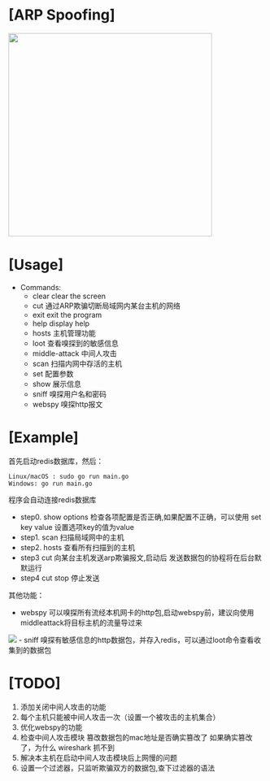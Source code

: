 # [ARP Spoofing]
<img src="https://img-blog.csdnimg.cn/20210726194704703.png?x-oss-process=image/watermark,type_ZmFuZ3poZW5naGVpdGk,shadow_10,text_aHR0cHM6Ly9ibG9nLmNzZG4ubmV0L3dlaXhpbl80MzQxNTY0NA==,size_16,color_FFFFFF,t_70" width="400px">

# [Usage]

- Commands:
  - clear              clear the screen
  - cut                通过ARP欺骗切断局域网内某台主机的网络
  - exit               exit the program
  - help               display help
  - hosts              主机管理功能
  - loot               查看嗅探到的敏感信息
  - middle-attack      中间人攻击
  - scan               扫描内网中存活的主机
  - set                配置参数
  - show               展示信息
  - sniff              嗅探用户名和密码
  - webspy             嗅探http报文

# [Example]
首先启动redis数据库，然后：  

```
Linux/macOS : sudo go run main.go  
Windows: go run main.go  
```

程序会自动连接redis数据库

- step0. show options 检查各项配置是否正确,如果配置不正确，可以使用 set key value 设置选项key的值为value
- step1. scan 扫描局域网中的主机
- step2. hosts 查看所有扫描到的主机
- step3  cut 向某台主机发送arp欺骗报文,启动后 发送数据包的协程将在后台默默运行
- step4  cut stop 停止发送




其他功能：
- webspy 可以嗅探所有流经本机网卡的http包,启动webspy前，建议向使用middleattack将目标主机的流量导过来
<img src="https://img-blog.csdnimg.cn/2021072619170764.png?x-oss-process=image/watermark,type_ZmFuZ3poZW5naGVpdGk,shadow_10,text_aHR0cHM6Ly9ibG9nLmNzZG4ubmV0L3dlaXhpbl80MzQxNTY0NA==,size_16,color_FFFFFF,t_70"/>
- sniff 嗅探有敏感信息的http数据包，并存入redis，可以通过loot命令查看收集到的数据包

# [TODO] 

1. 添加关闭中间人攻击的功能
2. 每个主机只能被中间人攻击一次（设置一个被攻击的主机集合）
3. 优化webspy的功能
4. 检查中间人攻击模块 篡改数据包的mac地址是否确实篡改了
如果确实篡改了，为什么 wireshark 抓不到
5. 解决本主机在启动中间人攻击模块后上网慢的问题
6. 设置一个过滤器，只监听欺骗双方的数据包,查下过滤器的语法